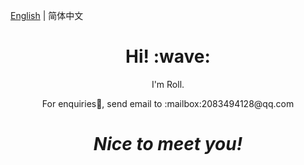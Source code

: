 [English](README.md) | 简体中文
<h1 align='center'> Hi! :wave:</h1>
<p align='center'>
I'm Roll.
</p>
<p align='center'>For enquiries💬, send email to :mailbox:2083494128@qq.com</p>

<h1 align='center'><i>Nice to meet you!</i></h1>
